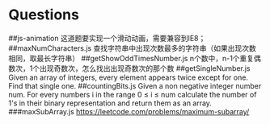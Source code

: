 # Questions
##js-animation
这道题要实现一个滑动动画，需要兼容到IE8；
##maxNumCharacters.js
查找字符串中出现次数最多的字符串（如果出现次数相同，取最长字符串）
##getShowOddTimesNumber.js
n个数中，n-1个重复偶数次，1个出现奇数次，怎么找出出现奇数次的那个数
##getSingleNumber.js
Given an array of integers, every element appears twice except for one. Find that single one.
##countingBits.js
Given a non negative integer number num. For every numbers i in the range 0 ≤ i ≤ num calculate the number of 1's in their binary representation and return them as an array.
###maxSubArray.js
https://leetcode.com/problems/maximum-subarray/
